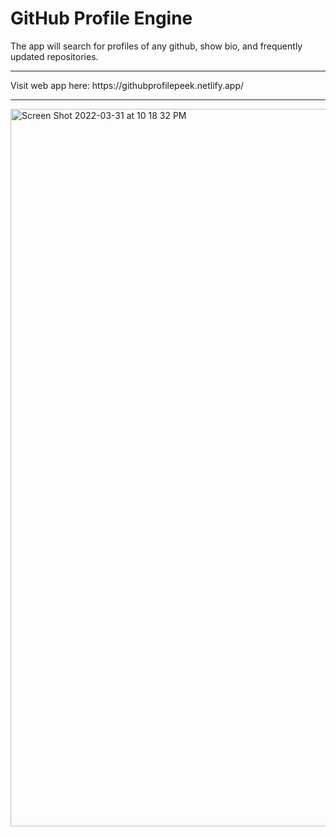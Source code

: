 # GitHub Profile Engine
The app will search for profiles of any github, show bio, and frequently updated repositories.
<hr>
Visit web app here: https://githubprofilepeek.netlify.app/
<hr>
<img width="1148" alt="Screen Shot 2022-03-31 at 10 18 32 PM" src="https://user-images.githubusercontent.com/31680529/161181605-9b403511-4769-491f-a108-a18076662dd0.png">


